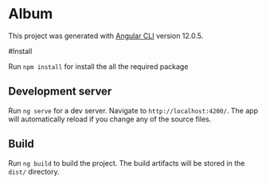 # Album

This project was generated with [Angular CLI](https://github.com/angular/angular-cli) version 12.0.5.

#Install

Run `npm install` for install the all the required package 

## Development server

Run `ng serve` for a dev server. Navigate to `http://localhost:4200/`. The app will automatically reload if you change any of the source files.

## Build

Run `ng build` to build the project. The build artifacts will be stored in the `dist/` directory.




